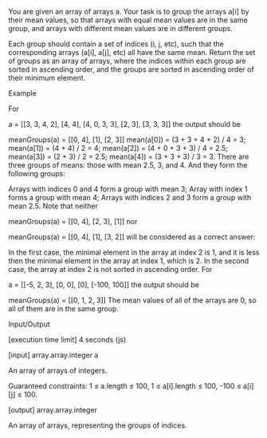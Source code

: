 You are given an array of arrays a. Your task is to group the arrays a[i] by their mean values, so that arrays with equal mean values are in the same group, and arrays with different mean values are in different groups.

Each group should contain a set of indices (i, j, etc), such that the corresponding arrays (a[i], a[j], etc) all have the same mean. Return the set of groups as an array of arrays, where the indices within each group are sorted in ascending order, and the groups are sorted in ascending order of their minimum element.

Example

For

a = [[3, 3, 4, 2],
     [4, 4],
     [4, 0, 3, 3],
     [2, 3],
     [3, 3, 3]]
the output should be

meanGroups(a) = [[0, 4],
                 [1],
                 [2, 3]]
mean(a[0]) = (3 + 3 + 4 + 2) / 4 = 3;
mean(a[1]) = (4 + 4) / 2 = 4;
mean(a[2]) = (4 + 0 + 3 + 3) / 4 = 2.5;
mean(a[3]) = (2 + 3) / 2 = 2.5;
mean(a[4]) = (3 + 3 + 3) / 3 = 3.
There are three groups of means: those with mean 2.5, 3, and 4. And they form the following groups:

Arrays with indices 0 and 4 form a group with mean 3;
Array with index 1 forms a group with mean 4;
Arrays with indices 2 and 3 form a group with mean 2.5.
Note that neither

meanGroups(a) = [[0, 4],
                 [2, 3],
                 [1]]
nor

meanGroups(a) = [[0, 4],
                 [1],
                 [3, 2]]
will be considered as a correct answer:

In the first case, the minimal element in the array at index 2 is 1, and it is less then the minimal element in the array at index 1, which is 2.
In the second case, the array at index 2 is not sorted in ascending order.
For

a = [[-5, 2, 3],
     [0, 0],
     [0],
     [-100, 100]]
the output should be

meanGroups(a) = [[0, 1, 2, 3]]
The mean values of all of the arrays are 0, so all of them are in the same group.

Input/Output

[execution time limit] 4 seconds (js)

[input] array.array.integer a

An array of arrays of integers.

Guaranteed constraints:
1 ≤ a.length ≤ 100,
1 ≤ a[i].length ≤ 100,
-100 ≤ a[i][j] ≤ 100.

[output] array.array.integer

An array of arrays, representing the groups of indices.
